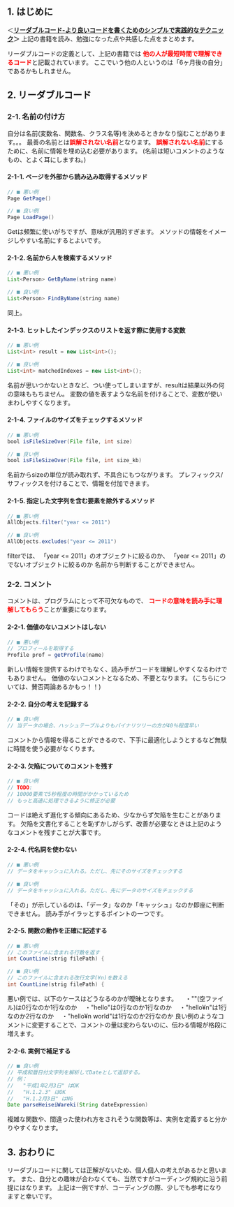 ## 1. はじめに

＜**[リーダブルコード-より良いコードを書くためのシンプルで実践的なテクニック](https://www.oreilly.co.jp/books/9784873115658/)＞**
上記の書籍を読み、勉強になった点や共感した点をまとめます。

リーダブルコードの定義として、上記の書籍では
<font color="Red">**他の人が最短時間で理解できるコード**</font>と記載されています。
ここでいう他の人というのは「6ヶ月後の自分」であるかもしれません。


## 2. リーダブルコード

### 2-1. 名前の付け方

自分は名前(変数名、関数名、クラス名等)を決めるときかなり悩むことがあります。。。
最善の名前とは<font color="Red">**誤解されない名前**</font>となります。
<font color="Red">**誤解されない名前**</font>にするために、名前に情報を埋め込む必要があります。
(名前は短いコメントのようなもの、とよく耳にしますね。)


#### 2-1-1. ページを外部から読み込み取得するメソッド
```.java
// ■ 悪い例
Page GetPage()

// ■ 良い例
Page LoadPage()
```
Getは頻繁に使いがちですが、意味が汎用的すぎます。
メソッドの情報をイメージしやすい名前にするとよいです。


#### 2-1-2. 名前から人を検索するメソッド
```.java
// ■ 悪い例
List<Person> GetByName(string name)

// ■ 良い例
List<Person> FindByName(string name)
```
同上。


#### 2-1-3. ヒットしたインデックスのリストを返す際に使用する変数
```.java
// ■ 悪い例
List<int> result = new List<int>();

// ■ 良い例
List<int> matchedIndexes = new List<int>();
```
名前が思いつかないときなど、つい使ってしまいますが、resultは結果以外の何の意味ももちません。
変数の値を表すような名前を付けることで、変数が使いまわしやすくなります。


#### 2-1-4. ファイルのサイズをチェックするメソッド
```.java
// ■ 悪い例
bool isFileSizeOver(File file, int size)

// ■ 良い例
bool isFileSizeOver(File file, int size_kb)
```
名前からsizeの単位が読み取れず、不具合にもつながります。
プレフィックス/サフィックスを付けることで、情報を付加できます。


#### 2-1-5. 指定した文字列を含む要素を除外するメソッド
```.java
// ■ 悪い例
AllObjects.filter("year <= 2011")

// ■ 良い例
AllObjects.excludes("year <= 2011")
```
filterでは、
「year <= 2011」のオブジェクトに絞るのか、
「year <= 2011」のでないオブジェクトに絞るのか
名前から判断することができません。


### 2-2. コメント
コメントは、プログラムにとって不可欠なもので、
<font color="Red">**コードの意味を読み手に理解してもらう**</font>ことが重要になります。


#### 2-2-1. 価値のないコメントはしない
```.java
// ■ 悪い例
// プロフィールを取得する
Profile prof = getProfile(name)
```
新しい情報を提供するわけでもなく、読み手がコードを理解しやすくなるわけでもありません。
価値のないコメントとなるため、不要となります。
(こちらについては、賛否両論あるかもっ！！)


#### 2-2-2. 自分の考えを記録する
```.java
// ■ 良い例
// 当データの場合、ハッシュテーブルよりもバイナリツリーの方が40％程度早い
```
コメントから情報を得ることができるので、下手に最適化しようとするなど無駄に時間を使う必要がなくります。


#### 2-2-3. 欠陥についてのコメントを残す
```.java
// ■ 良い例
// TODO:
// 10000要素で5秒程度の時間がかかっているため
// もっと高速に処理できるように修正が必要
```
コードは絶えず進化する傾向にあるため、少なからず欠陥を生むことがあります。
欠陥を文書化することを恥ずかしがらず、改善が必要なときは上記のようなコメントを残すことが大事です。


#### 2-2-4. 代名詞を使わない
```.java
// ■ 悪い例
// データをキャッシュに入れる。ただし、先にそのサイズをチェックする

// ■ 良い例
// データをキャッシュに入れる。ただし、先にデータのサイズをチェックする
```
「その」が示しているのは、「データ」なのか「キャッシュ」なのか即座に判断できません。
読み手がイラッとするポイントの一つです。


#### 2-2-5. 関数の動作を正確に記述する
```.java
// ■ 悪い例
// このファイルに含まれる行数を返す
int CountLine(strig filePath) { 

// ■ 良い例
// このファイルに含まれる改行文字(¥n)を数える
int CountLine(strig filePath) { 
```
悪い例では、以下のケースはどうなるのかが曖昧となります。
　・""(空ファイル)は0行なのか1行なのか
　・"hello"は0行なのか1行なのか
　・"hello¥n"は1行なのか2行なのか
　・"hello¥n world"は1行なのか2行なのか
良い例のようなコメントに変更することで、コメントの量は変わらないのに、伝わる情報が格段に増えます。


#### 2-2-6. 実例で補足する
```.java
// ■ 良い例
// 平成和暦日付文字列を解析してDateとして返却する。
// 例：
//   "平成1年2月3日" はOK
//   "H.1.2.3" はOK
//   "H.1.2月3日" はNG
Date parseHeiseiWareki(String dateExpression)
```
複雑な関数や、間違った使われ方をされそうな関数等は、実例を定義すると分かりやすくなります。


## 3. おわりに
リーダブルコードに関しては正解がないため、個人個人の考えがあるかと思います。
また、自分との趣味が合わなくても、当然ですがコーディング規約に沿う前提にはなります。
上記は一例ですが、コーディングの際、少しでも参考になりますと幸いです。
